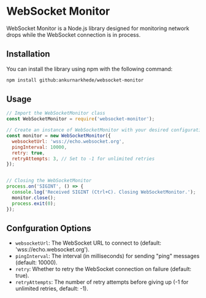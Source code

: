 # WebSocket Monitor

WebSocket Monitor is a Node.js library designed for monitoring network drops while the WebSocket connection is in process.

## Installation

You can install the library using npm with the following command:

```bash
npm install github:ankurnarkhede/websocket-monitor
```
## Usage

```js
// Import the WebSocketMonitor class
const WebSocketMonitor = require('websocket-monitor');

// Create an instance of WebSocketMonitor with your desired configuration
const monitor = new WebSocketMonitor({
  websocketUrl: 'wss://echo.websocket.org',
  pingInterval: 10000,
  retry: true,
  retryAttempts: 3, // Set to -1 for unlimited retries
});


// Closing the WebSocketMonitor
process.on('SIGINT', () => {
  console.log('Received SIGINT (Ctrl+C). Closing WebSocketMonitor.');
  monitor.close();
  process.exit(0);
});
```

## Confguration Options
- `websocketUrl`: The WebSocket URL to connect to (default: 'wss://echo.websocket.org').
- `pingInterval`: The interval (in milliseconds) for sending "ping" messages (default: 10000).
- `retry`: Whether to retry the WebSocket connection on failure (default: true).
- `retryAttempts`: The number of retry attempts before giving up (-1 for unlimited retries, default: -1).
